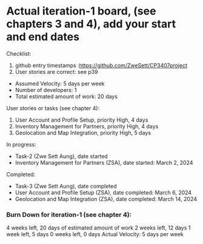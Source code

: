 # Actual iteration-1 board, (see chapters 3 and 4), add your start and end dates 

Checklist: 
1. github entry timestamps :https://github.com/ZweSett/CP3407project
2. User stories are correct: see p39

* Assumed Velocity: 5 days per week
* Number of developers: 1
* Total estimated amount of work: 20 days

User stories or tasks (see chapter 4):
1. User Account and Profile Setup, priority High, 4 days
2. Inventory Management for Partners, priority High, 4 days
3. Geolocation and Map Integration, priority High, 5 days

In progress:
* Task-2 (Zwe Sett Aung), date started
* Inventory Management for Partners (ZSA), date started: March 2, 2024

Completed:
* Task-3 (Zwe Sett Aung), date completed
* User Account and Profile Setup (ZSA), date completed: March 6, 2024
* Geolocation and Map Integration (ZSA), date completed: March 14, 2024

### Burn Down for iteration-1 (see chapter 4):
4 weeks left, 20 days of estimated amount of work
2 weeks left, 12 days
1 week left, 5 days 
0 weeks left, 0 days
Actual Velocity: 5 days per week